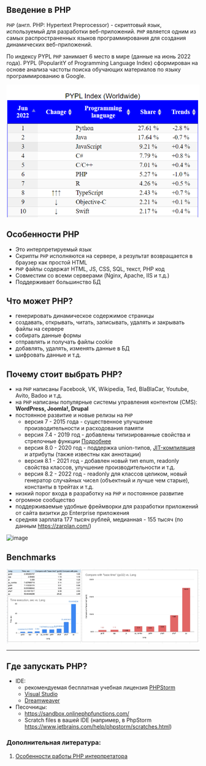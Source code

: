 ## Введение в PHP

`PHP` (англ. PHP: Hypertext Preprocessor) - скриптовый язык, используемый для разработки веб-приложений.
`PHP` является одним из самых распространенных языков программирования для создания динамических веб-приложений.

По индексу PYPL `PHP` занимает 6 место в мире (данные на июнь 2022 года). PYPL (PopularitY of Programming Language Index) сформирован на основе анализа частоты поиска обучающих материалов по языку программированию в Google.

[![PYPL](assets/computer_languages22.png)](https://statisticstimes.com/tech/top-computer-languages.php)

## Особенности PHP
- Это интерпретируемый язык
- Скрипты `PHP` исполняются на сервере, а результат возвращается в браузер как простой HTML
- `PHP` файлы содержат HTML, JS, CSS, SQL, текст, PHP код
- Совместим со всеми серверами (Nginx, Apache, IIS и т.д.)
- Поддерживает большинство БД

## Что может PHP?
- генерировать динамическое содержимое страницы
- создавать, открывать, читать, записывать, удалять и закрывать файлы на сервере
- собирать данные формы
- отправлять и получать файлы cookie
- добавлять, удалять, изменять данные в БД
- шифровать данные и т.д.

## Почему стоит выбрать PHP?

- на `PHP` написаны Facebook, VK, Wikipedia, Ted, BlaBlaCar, Youtube, Avito, Badoo и т.д. 
- на `PHP` написаны популярные системы управления контентом (CMS): **WordPress, Joomla!, Drupal**
- постоянное развитие и новые релизы на `PHP`
    - версия 7 - 2015 года - существенное улучшение производительности и расходования памяти
    - версия 7.4 - 2019 год - добавлены типизированные свойства и стрелочные функции [Подробнее](https://www.php.net/manual/ru/migration74.new-features.php#migration74.new-features.core.typed-properties)
    - версия 8.0 - 2020 год - поддержка union-типов, [JIT-компиляция](https://ru.wikipedia.org/wiki/JIT-%D0%BA%D0%BE%D0%BC%D0%BF%D0%B8%D0%BB%D1%8F%D1%86%D0%B8%D1%8F) и атрибуты (также известны как аннотации)
    - версия 8.1 - 2021 год - добавлен новый тип enum, readonly свойства классов, улучшение производительности и т.д.
    - версия 8.2 - 2022 год - readonly для классов целиком, новый генератор случайных чисел (объектный и лучше чем старые), константы в трейтах и т.д.
- низкий порог входа в разработку на `PHP` и постоянное развитие
- огромное сообщество
- поддерживаемые удобные фреймворки для разработки приложений от сайта визитки до Enterprise приложения
- средняя зарплата 177 тысяч рублей, медианная - 155 тысяч (по данным https://zarplan.com/)

![image](https://user-images.githubusercontent.com/20073167/218404841-27fcef4c-b136-4791-80dd-ede321bd7157.png)


## Benchmarks

[![PYPL](assets/benchmark.png)](https://habr.com/ru/post/532432/)


----------

## Где запускать PHP?

- IDE:
    - рекомендуемая бесплатная учебная лицензия [PHPStorm](https://www.jetbrains.com/help/phpstorm/installation-guide.html)
    - [Visual Studio](https://visualstudio.microsoft.com/)
    - [Dreamweaver](https://helpx.adobe.com/dreamweaver/get-started.html)
- Песочницы:
    - https://sandbox.onlinephpfunctions.com/
    - Scratch files в вашей IDE (например, в PhpStorm https://www.jetbrains.com/help/phpstorm/scratches.html)

### Дополнительная литература:
1. [Особенности работы PHP интерпретатора](https://ru.wikipedia.org/wiki/PHP#%D0%9E%D1%81%D0%BE%D0%B1%D0%B5%D0%BD%D0%BD%D0%BE%D1%81%D1%82%D0%B8_%D0%B8%D0%BD%D1%82%D0%B5%D1%80%D0%BF%D1%80%D0%B5%D1%82%D0%B0%D1%82%D0%BE%D1%80%D0%B0)

